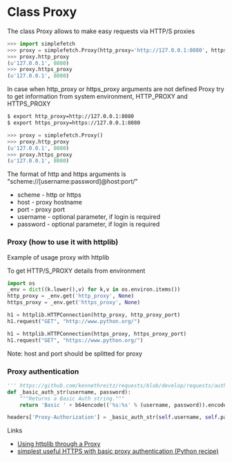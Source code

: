 # Class Proxy

The class Proxy allows to make easy requests via HTTP/S proxies

```python
>>> import simplefetch
>>> proxy = simplefetch.Proxy(http_proxy='http://127.0.0.1:8080', https_proxy='https://127.0.0.1:8080')
>>> proxy.http_proxy
(u'127.0.0.1', 8080)
>>> proxy.https_proxy
(u'127.0.0.1', 8080)

```

In case when http_proxy or https_proxy arguments are not defined Proxy try to get information from system environment, HTTP_PROXY and HTTPS_PROXY

```sh
$ export http_proxy=http://127.0.0.1:8080
$ export https_proxy=https://127.0.0.1:8080
```

```python
>>> proxy = simplefetch.Proxy()
>>> proxy.http_proxy
(u'127.0.0.1', 8080)
>>> proxy.https_proxy
(u'127.0.0.1', 8080)

```

The format of http and https arguments is "scheme://[username:password]@host:port/"

 * scheme - http or https
 * host - proxy hostname
 * port - proxy port
 * username - optional parameter, if login is required
 * password - optional parameter, if login is required


### Proxy (how to use it with httplib)

Example of usage proxy with httplib

To get HTTP/S_PROXY details from environment

```python
import os
_env = dict((k.lower(),v) for k,v in os.environ.items())
http_proxy = _env.get('http_proxy', None)
https_proxy = _env.get('https_proxy', None)

h1 = httplib.HTTPConnection(http_proxy, http_proxy_port)
h1.request("GET", "http://www.python.org/")

h1 = httplib.HTTPConnection(https_proxy, https_proxy_port)
h1.request("GET", "https://www.python.org/")
```
Note: host and port should be splitted for proxy

### Proxy authentication

```python
''' https://github.com/kennethreitz/requests/blob/develop/requests/auth.py '''
def _basic_auth_str(username, password):
    """Returns a Basic Auth string."""
    return 'Basic ' + b64encode(('%s:%s' % (username, password)).encode('latin1')).strip().decode('latin1')

headers['Proxy-Authorization'] = _basic_auth_str(self.username, self.password)
```

Links

 * [Using httplib through a Proxy](http://www.pha.com.au/kb/index.php/Using_httplib_through_a_Proxy)
 * [simplest useful HTTPS with basic proxy authentication (Python recipe)](http://code.activestate.com/recipes/301740-simplest-useful-https-with-basic-proxy-authenticat/)

